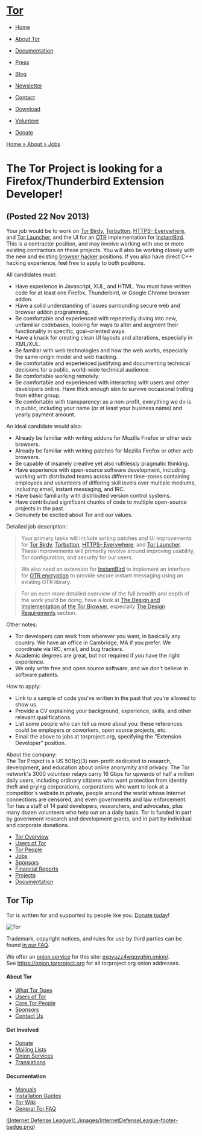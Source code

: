 # [Tor](../index.html.en)

  * [Home](../index.html.en)
  * [About Tor](../about/overview.html.en)
  * [Documentation](../docs/documentation.html.en)
  * [Press](../press/press.html.en)
  * [Blog](https://blog.torproject.org/blog/)
  * [Newsletter](https://newsletter.torproject.org)
  * [Contact](../about/contact.html.en)

  * [Download](../download/download-easy.html.en)
  * [Volunteer](../getinvolved/volunteer.html.en)
  * [Donate](../donate/donate-button.html.en)

[Home » ](../index.html.en) [About » ](../about/overview.html.en)
[Jobs](../about/jobs.html.en)

# The Tor Project is looking for a Firefox/Thunderbird Extension Developer!

## (Posted 22 Nov 2013)

Your job would be to work on [Tor
Birdy](https://gitweb.torproject.org/torbirdy.git),
[Torbutton](https://gitweb.torproject.org/torbutton.git), [HTTPS-
Everywhere](https://gitweb.torproject.org/https-everywhere.git), and [Tor
Launcher](https://gitweb.torproject.org/tor-launcher.git), and the UI for an
[OTR](http://www.cypherpunks.ca/otr/) implementation for
[InstantBird](https://www.instantbird.org). This is a contractor position, and
may involve working with one or more existing contractors on these projects.
You will also be working closely with the new and existing [browser
hacker](../about/jobs-browserhacker.html.en) positions. If you also have
direct C++ hacking experience, feel free to apply to both positions.

All candidates must:

  * Have experience in Javascript, XUL, and HTML. You must have written code for at least one Firefox, Thunderbird, or Google Chrome browser addon.
  * Have a solid understanding of issues surrounding secure web and browser addon programming.
  * Be comfortable and experienced with repeatedly diving into new, unfamiliar codebases, looking for ways to alter and augment their functionality in specific, goal-oriented ways.
  * Have a knack for creating clean UI layouts and alterations, especially in XML/XUL.
  * Be familiar with web technologies and how the web works, especially the same-origin model and web tracking.
  * Be comfortable and experienced justifying and documenting technical decisions for a public, world-wide technical audience.
  * Be comfortable working remotely.
  * Be comfortable and experienced with interacting with users and other developers online. Have thick enough skin to survive occasional trolling from either group.
  * Be comfortable with transparency: as a non-profit, everything we do is in public, including your name (or at least your business name) and yearly payment amount.

An ideal candidate would also:

  * Already be familiar with writing addons for Mozilla Firefox or other web browsers.
  * Already be familiar with writing patches for Mozilla Firefox or other web browsers.
  * Be capable of insanely creative yet also ruthlessly pragmatic thinking.
  * Have experience with open-source software development, including working with distributed teams across different time-zones containing employees and volunteers of differing skill levels over multiple mediums, including email, instant messaging, and IRC.
  * Have basic familiarity with distributed version control systems.
  * Have contributed significant chunks of code to multiple open-source projects in the past.
  * Genuinely be excited about Tor and our values.

Detailed job description:

> Your primary tasks will include writing patches and UI improvements for [Tor
Birdy](https://gitweb.torproject.org/torbirdy.git),
[Torbutton](https://gitweb.torproject.org/torbutton.git), [HTTPS-
Everywhere](https://gitweb.torproject.org/https-everywhere.git), and [Tor
Launcher](https://gitweb.torproject.org/tor-launcher.git). These improvements
will primarily revolve around improving usability, Tor configuration, and
security for our users.

>

> We also need an extension for [InstantBird](https://www.instantbird.org) to
implement an interface for [OTR encryption](http://www.cypherpunks.ca/otr/) to
provide secure instant messaging using an existing OTR library.

>

> For an even more detailed overview of the full breadth and depth of the work
you'd be doing, have a look at [The Design and Implementation of the Tor
Browser](https://www.torproject.org/projects/torbrowser/design/), especially
[The Design
Requirements](https://www.torproject.org/projects/torbrowser/design/#DesignRequirements)
section.

Other notes:

  * Tor developers can work from wherever you want, in basically any country. We have an office in Cambridge, MA if you prefer. We coordinate via IRC, email, and bug trackers.
  * Academic degrees are great, but not required if you have the right experience.
  * We only write free and open source software, and we don't believe in software patents.

How to apply:

  * Link to a sample of code you've written in the past that you're allowed to show us.
  * Provide a CV explaining your background, experience, skills, and other relevant qualifications.
  * List some people who can tell us more about you: these references could be employers or coworkers, open source projects, etc.
  * Email the above to jobs at torproject.org, specifying the "Extension Developer" position.

About the company:  
The Tor Project is a US 501(c)(3) non-profit dedicated to research,
development, and education about online anonymity and privacy. The Tor
network's 3000 volunteer relays carry 16 Gbps for upwards of half a million
daily users, including ordinary citizens who want protection from identity
theft and prying corporations, corporations who want to look at a competitor's
website in private, people around the world whose Internet connections are
censored, and even governments and law enforcement. Tor has a staff of 14 paid
developers, researchers, and advocates, plus many dozen volunteers who help
out on a daily basis. Tor is funded in part by government research and
development grants, and in part by individual and corporate donations.

  * [Tor Overview](../about/overview.html.en)
  * [Users of Tor](../about/torusers.html.en)
  * [Tor People](../about/corepeople.html.en)
  * [Jobs](../about/jobs.html.en)
  * [Sponsors](../about/sponsors.html.en)
  * [Financial Reports](../about/financials.html.en)
  * [Projects](../projects/projects.html.en)
  * [Documentation](../docs/documentation.html.en)

## Tor Tip

Tor is written for and supported by people like you. [Donate
today](../donate/donate.html.en)!

![Tor](../images/onion.jpg)

Trademark, copyright notices, and rules for use by third parties can be found
[in our FAQ](../docs/trademark-faq.html.en).

We offer an [onion service](https://www.torproject.org/docs/hidden-services)
for this site: [expyuzz4wqqyqhjn.onion/](http://expyuzz4wqqyqhjn.onion/).  
See <https://onion.torproject.org> for all torproject.org onion addresses.

#### About Tor

  * [What Tor Does](../about/overview.html.en)
  * [Users of Tor](../about/torusers.html.en)
  * [Core Tor People](../about/corepeople.html.en)
  * [Sponsors](../about/sponsors.html.en)
  * [Contact Us](../about/contact.html.en)

#### Get Involved

  * [Donate](../donate/donate-foot.html.en)
  * [Mailing Lists](../docs/documentation.html.en#MailingLists)
  * [Onion Services](../docs/onion-services.html.en)
  * [Translations](../getinvolved/translation.html.en)

#### Documentation

  * [Manuals](../docs/tor-manual.html.en)
  * [Installation Guides](../docs/documentation.html.en)
  * [Tor Wiki](https://trac.torproject.org/projects/tor/wiki/)
  * [General Tor FAQ](../docs/faq.html.en)

[![Internet Defense League](../images/InternetDefenseLeague-footer-
badge.png)](https://internetdefenseleague.org/)

